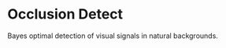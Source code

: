 # Occlusion Detect
Bayes optimal detection of visual signals in natural backgrounds. 
<!---
<> ![](presentations/figures/similarity_bins.png)
---!>
